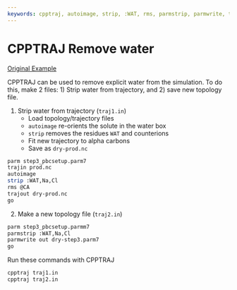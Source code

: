 ```yaml
---
keywords: cpptraj, autoimage, strip, :WAT, rms, parmstrip, parmwrite, traj.in, trajin, trajout
---
```


# __CPPTRAJ__ Remove water

[Original Example](https://amberhub.chpc.utah.edu/combining-multiple-trajectory-files-into-a-single-trajectory-and-remove-water-molecules-to-save-space/)

CPPTRAJ can be used to remove explicit water from the simulation. To do this, make 2 files: 1) Strip water from trajectory, and 2) save new topology file.

1) Strip water from trajectory (`traj1.in`)
   - Load topology/trajectory files
   - `autoimage` re-orients the solute in the water box
   - `strip` removes the residues `WAT` and counterions
   - Fit new trajectory to alpha carbons
   - Save as `dry-prod.nc`
  
```bash
parm step3_pbcsetup.parm7
trajin prod.nc
autoimage
strip :WAT,Na,Cl
rms @CA
trajout dry-prod.nc 
go
```

2) Make a new topology file (`traj2.in`)

```bash
parm step3_pbcsetup.parmm7
parmstrip :WAT,Na,Cl 
parmwrite out dry-step3.parm7 
go
```

Run these commands with CPPTRAJ

```bash
cpptraj traj1.in
cpptraj traj2.in
```
